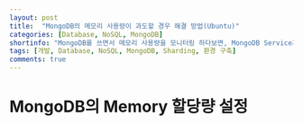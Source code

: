 ```yaml
---
layout: post
title:  "MongoDB의 메모리 사용량이 과도할 경우 해결 방법(Ubuntu)"
categories: [Database, NoSQL, MongoDB]
shortinfo: "MongoDB를 쓰면서 메모리 사용량을 모니터링 하다보면, MongoDB Service가 전체 메모리의 절반 이상을 사용하는 경우를 볼 수 있는데..."
tags: [개발, Database, NoSQL, MongoDB, Sharding, 환경 구축]
comments: true
---
```


# MongoDB의 Memory 할당량 설정

